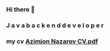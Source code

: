 ### Hi there 👋 
### J a v a b a c k e n d d e v e l o p e r
### my cv [Azimjon Nazarov CV.pdf](https://github.com/nazarovctrl/nazarovctrl/files/12024326/Azimjon.Nazarov.CV.pdf)



<!--
**nazarovctrl/nazarovctrl** is a ✨ _special_ ✨ repository because its `README.md` (this file) appears on your GitHub profile.

Here are some ideas to get you started:

- 🔭 I’m currently working on ...
- 🌱 I’m currently learning ...
- 👯 I’m looking to collaborate on ...
- 🤔 I’m looking [Uploading Azimjon Nazarov CV (1).pdf…]()
for help with ...
- 💬 Ask me about ...
- 📫 How to reach me: ...
- 😄 Pronouns: ...
- ⚡ Fun fact: ...
-->
